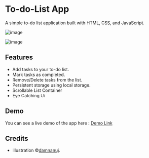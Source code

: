# To-do-List App
A simple to-do list application built with HTML, CSS, and JavaScript.

![image](https://github.com/damnanuj/To-do-List/assets/106218844/50d72ea5-9372-4655-ad4f-95f8d3d7704e)


![image](https://github.com/damnanuj/To-do-List/assets/106218844/f6cbf43e-ee02-408d-91e1-ec0329f19c5d)




## Features

- Add tasks to your to-do list.
- Mark tasks as completed.
- Remove/Delete tasks from the list.
- Persistent storage using local storage.
- Scrollable List Container
- Eye Catching Ui

## Demo

You can see a live demo of the app here : [Demo Link](https://github.com/damnanuj)

## Credits
- Illustration ©[damnanuj](https://github.com/damnanuj).

